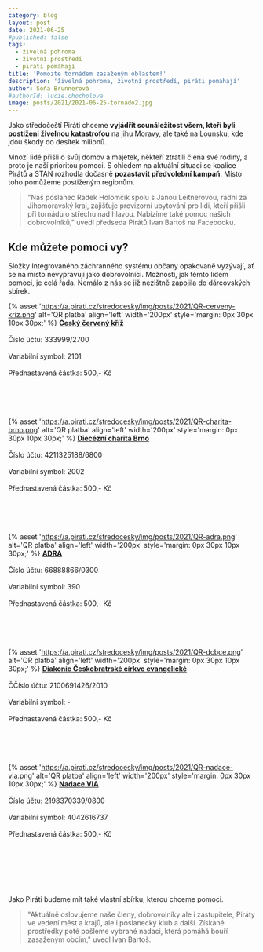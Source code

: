 ```yaml
---
category: blog
layout: post
date: 2021-06-25
#published: false
tags: 
  - živelná pohroma
  - životní prostředí
  - piráti pomáhají
title: 'Pomozte tornádem zasaženým oblastem!'
description: 'živelná pohroma, životní prostředí, piráti pomáhají'
author: Soňa Brunnerová
#authorId: lucie.chocholova
image: posts/2021/2021-06-25-tornado2.jpg
---
```


Jako středočeští Piráti chceme **vyjádřit sounáležitost všem, kteří byli postiženi živelnou katastrofou** na jihu Moravy, ale také na Lounsku, kde jdou škody do desítek milionů.

Mnozí lidé přišli o svůj domov a majetek, někteří ztratili člena své rodiny, a proto je naší prioritou pomoci. S ohledem na aktuální situaci se koalice Pirátů a STAN rozhodla dočasně **pozastavit předvolební kampaň**. Místo toho pomůžeme postiženým regionům. 

> "Náš poslanec Radek Holomčík spolu s Janou Leitnerovou, radní za Jihomoravský kraj, zajišťuje provizorní ubytování pro lidi, kteří přišli při tornádu o střechu nad hlavou. Nabízíme také pomoc našich dobrovolníků," uvedl předseda Pirátů Ivan Bartoš na Facebooku.

## Kde můžete pomoci vy?

Složky Integrovaného záchranného systému občany opakovaně vyzývají, ať se na místo nevypravují jako dobrovolníci. Možností, jak těmto lidem pomoci, je celá řada. Nemálo z nás se již nezištně zapojila do dárcovských sbírek.

{% asset 'https://a.pirati.cz/stredocesky/img/posts/2021/QR-cerveny-kriz.png' alt='QR platba' align='left' width='200px' style='margin: 0px 30px 10px 30px;' %}
[**Český červený kříž**](https://www.cervenykriz.eu/) <br> <br>
Číslo účtu: 333999/2700 <br> <br>
Variabilní symbol: 2101 <br> <br>
Přednastavená částka: 500,- Kč <br> <br> <br> <br> <br>

{% asset 'https://a.pirati.cz/stredocesky/img/posts/2021/QR-charita-brno.png' alt='QR platba' align='left' width='200px' style='margin: 0px 30px 10px 30px;' %}
[**Diecézní charita Brno**](https://dchb.charita.cz/) <br> <br>
Číslo účtu: 4211325188/6800 <br> <br>
Variabilní symbol: 2002 <br> <br>
Přednastavená částka: 500,- Kč <br> <br> <br> <br> <br>

{% asset 'https://a.pirati.cz/stredocesky/img/posts/2021/QR-adra.png' alt='QR platba' align='left' width='200px' style='margin: 0px 30px 10px 30px;' %}
[**ADRA**](https://darek.adra.cz/) <br> <br>
Číslo účtu: 66888866/0300 <br> <br>
Variabilní symbol: 390 <br> <br>
Přednastavená částka: 500,- Kč <br> <br> <br> <br> <br>

{% asset 'https://a.pirati.cz/stredocesky/img/posts/2021/QR-dcbce.png' alt='QR platba' align='left' width='200px' style='margin: 0px 30px 10px 30px;' %}
[**Diakonie Českobratrské církve evangelické**](https://www.diakonie.cz/) <br> <br>
ČČíslo účtu: 2100691426/2010 <br> <br>
Variabilní symbol: - <br> <br>
Přednastavená částka: 500,- Kč <br> <br> <br> <br> <br>

{% asset 'https://a.pirati.cz/stredocesky/img/posts/2021/QR-nadace-via.png' alt='QR platba' align='left' width='200px' style='margin: 0px 30px 10px 30px;' %}
[**Nadace VIA**](https://www.darujme.cz/projekt/1204937) <br> <br>
Číslo účtu: 2198370339/0800 <br> <br>
Variabilní symbol: 4042616737 <br> <br>
Přednastavená částka: 500,- Kč <br> <br> <br> <br> <br> <br> <br>

Jako Piráti budeme mít také vlastní sbírku, kterou chceme pomoci.
> "Aktuálně oslovujeme naše členy, dobrovolníky ale i zastupitele, Piráty ve vedení měst a krajů, ale i poslanecký klub a další. Získané prostředky poté pošleme vybrané nadaci, která pomáhá bouří zasaženým obcím," uvedl Ivan Bartoš.
